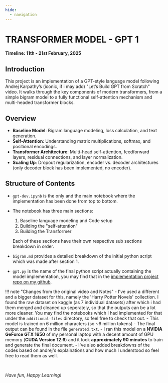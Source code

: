 ```yaml
---
hide:
  - navigation
---
```


# **TRANSFORMER MODEL - GPT 1**

**Timeline: 11th - 21st February, 2025**

## Introduction

This project is an implementation of a GPT-style language model following Andrej Karpathy’s (iconic, if i may add) "Let’s Build GPT from Scratch" video. It walks through the key components of modern transformers, from a simple bigram model to a fully functional self-attention mechanism and multi-headed transformer blocks.  

## Overview

- **Baseline Model**: Bigram language modeling, loss calculation, and text generation.
- **Self-Attention**: Understanding matrix multiplications, softmax, and positional encodings. 
- **Transformer Architecture**: Multi-head self-attention, feedforward layers, residual connections, and layer normalization.
- **Scaling Up**: Dropout regularization, encoder vs. decoder architectures (only decoder block has been implemented, no encoder).

## Structure of Contents

- `gpt-dev.ipynb` is the only and the main notebook where the implementation has been done from top to bottom.

- The notebook has three main sections: 

    1. Baseline language modeling and Code setup
    2. Building the "self-attention"
    3. Building the Transformer

    Each of these sections have their own respective sub sections breakdown in order.

- `bigram.md` provides a detailed breakdown of the initial python script which was made after section 1. 
- `gpt.py` is the name of the final python script actually containing the model implementation, you may find that in the [implementation project repo on my github](https://github.com/MuzzammilShah/GPT-TransformerModel-1).

!!! note "Changes from the original video and Notes"
    - I've used a different and a bigger dataset for this, namely the 'Harry Potter Novels' collection. I found the raw dataset on kaggle (as 7 individual datasets) after which i had them merged and cleaned up seperately, so that the outputs can be a lot more cleaner. You may find the notebooks which I had implemented for that under the `additional-files` directory, so feel free to check that out.
    - This model is trained on 6 million characters (so ~6 million tokens)
    - The final output can be found in the file `generated.txt`.
    - I ran this model on a **NVIDIA GeForce GTX 1650** of my personal laptop with a decent amount of GPU memory (**CUDA Version 12.6**) and it took **approximately 90 minutes** to train and generate the final document.
    - I've also added breakdowns of the codes based on andrej's explainations and how much I understood so feel free to read them as well.

&nbsp;

*Have fun, Happy Learning!*